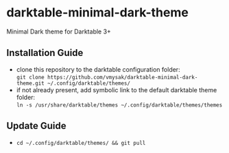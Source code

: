 # darktable-minimal-dark-theme
Minimal Dark theme for Darktable 3+

## Installation Guide
- clone this repository to the darktable configuration folder: <br>
 ```git clone https://github.com/vmysak/darktable-minimal-dark-theme.git ~/.config/darktable/themes/```
- if not already present, add symbolic link to the default darktable theme folder: <br>
 ```ln -s /usr/share/darktable/themes ~/.config/darktable/themes/themes```

 ## Update Guide
- ```cd ~/.config/darktable/themes/ && git pull```